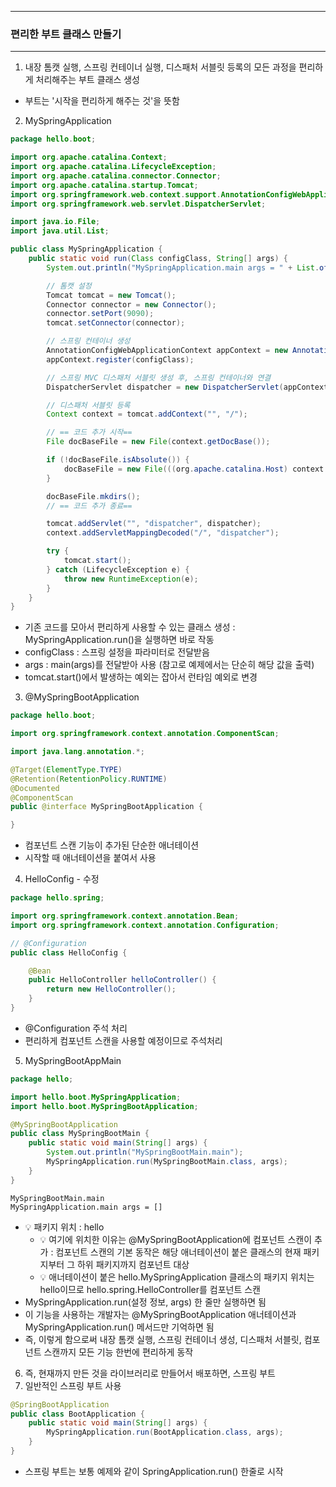 -----
### 편리한 부트 클래스 만들기
-----
1. 내장 톰캣 실행, 스프링 컨테이너 실행, 디스패처 서블릿 등록의 모든 과정을 편리하게 처리해주는 부트 클래스 생성
  - 부트는 '시작을 편리하게 해주는 것'을 뜻함
2. MySpringApplication
```java
package hello.boot;

import org.apache.catalina.Context;
import org.apache.catalina.LifecycleException;
import org.apache.catalina.connector.Connector;
import org.apache.catalina.startup.Tomcat;
import org.springframework.web.context.support.AnnotationConfigWebApplicationContext;
import org.springframework.web.servlet.DispatcherServlet;

import java.io.File;
import java.util.List;

public class MySpringApplication {
    public static void run(Class configClass, String[] args) {
        System.out.println("MySpringApplication.main args = " + List.of(args));

        // 톰캣 설정
        Tomcat tomcat = new Tomcat();
        Connector connector = new Connector();
        connector.setPort(9090);
        tomcat.setConnector(connector);

        // 스프링 컨테이너 생성
        AnnotationConfigWebApplicationContext appContext = new AnnotationConfigWebApplicationContext();
        appContext.register(configClass);

        // 스프링 MVC 디스패처 서블릿 생성 후, 스프링 컨테이너와 연결
        DispatcherServlet dispatcher = new DispatcherServlet(appContext);

        // 디스패처 서블릿 등록
        Context context = tomcat.addContext("", "/");

        // == 코드 추가 시작==
        File docBaseFile = new File(context.getDocBase());

        if (!docBaseFile.isAbsolute()) {
            docBaseFile = new File(((org.apache.catalina.Host) context.getParent()).getAppBaseFile(), docBaseFile.getPath());
        }

        docBaseFile.mkdirs();
        // == 코드 추가 종료==

        tomcat.addServlet("", "dispatcher", dispatcher);
        context.addServletMappingDecoded("/", "dispatcher");

        try {
            tomcat.start();
        } catch (LifecycleException e) {
            throw new RuntimeException(e);
        }
    }
}
```
  - 기존 코드를 모아서 편리하게 사용할 수 있는 클래스 생성 : MySpringApplication.run()을 실행하면 바로 작동
  - configClass : 스프링 설정을 파라미터로 전달받음
  - args : main(args)를 전달받아 사용 (참고로 예제에서는 단순히 해당 값을 출력)
  - tomcat.start()에서 발생하는 예외는 잡아서 런타임 예외로 변경

3. @MySpringBootApplication
```java
package hello.boot;

import org.springframework.context.annotation.ComponentScan;

import java.lang.annotation.*;

@Target(ElementType.TYPE)
@Retention(RetentionPolicy.RUNTIME)
@Documented
@ComponentScan
public @interface MySpringBootApplication {

}
```
  - 컴포넌트 스캔 기능이 추가된 단순한 애너테이션
  - 시작할 때 애너테이션을 붙여서 사용

4. HelloConfig - 수정
```java
package hello.spring;

import org.springframework.context.annotation.Bean;
import org.springframework.context.annotation.Configuration;

// @Configuration
public class HelloConfig {

    @Bean
    public HelloController helloController() {
        return new HelloController();
    }
}
```
  - @Configuration 주석 처리
  - 편리하게 컴포넌트 스캔을 사용할 예정이므로 주석처리

5. MySpringBootAppMain
```java
package hello;

import hello.boot.MySpringApplication;
import hello.boot.MySpringBootApplication;

@MySpringBootApplication
public class MySpringBootMain {
    public static void main(String[] args) {
        System.out.println("MySpringBootMain.main");
        MySpringApplication.run(MySpringBootMain.class, args);
    }
}
```
```
MySpringBootMain.main
MySpringApplication.main args = []
```

  - 💡 패키지 위치 : hello
    + 💡 여기에 위치한 이유는 @MySpringBootApplication에 컴포넌트 스캔이 추가 : 컴포넌트 스캔의 기본 동작은 해당 애너테이션이 붙은 클래스의 현재 패키지부터 그 하위 패키지까지 컴포넌트 대상
    + 💡 애너테이션이 붙은 hello.MySpringApplication 클래스의 패키지 위치는 hello이므로 hello.spring.HelloController를 컴포넌트 스캔
  - MySpringApplication.run(설정 정보, args) 한 줄만 실행하면 됨
  - 이 기능을 사용하는 개발자는 @MySpringBootApplication 애너테이션과 MySpringApplication.run() 메서드만 기억하면 됨
  - 즉, 이렇게 함으로써 내장 톰캣 실행, 스프링 컨테이너 생성, 디스패처 서블릿, 컴포넌트 스캔까지 모든 기능 한번에 편리하게 동작

6. 즉, 현재까지 만든 것을 라이브러리로 만들어서 배포하면, 스프링 부트
7. 일반적인 스프링 부트 사용
```java
@SpringBootApplication
public class BootApplication {
    public static void main(String[] args) {
        MySpringApplication.run(BootApplication.class, args);
    }
}
```
  - 스프링 부트는 보통 예제와 같이 SpringApplication.run() 한줄로 시작
